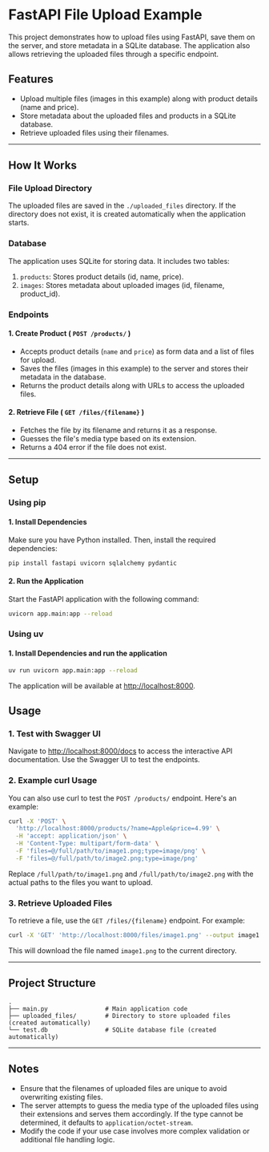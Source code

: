# FastAPI File Upload Example

This project demonstrates how to upload files using FastAPI, save them on the server, and store metadata in a SQLite database. The application also allows retrieving the uploaded files through a specific endpoint.

## Features

* Upload multiple files (images in this example) along with product details (name and price).
* Store metadata about the uploaded files and products in a SQLite database.
* Retrieve uploaded files using their filenames.

---

## How It Works

### File Upload Directory

The uploaded files are saved in the `./uploaded_files` directory. If the directory does not exist, it is created automatically when the application starts.

### Database

The application uses SQLite for storing data. It includes two tables:
1. `products`: Stores product details (id, name, price).
2. `images`: Stores metadata about uploaded images (id, filename, product_id).

### Endpoints

#### 1. Create Product ( `POST /products/` )

* Accepts product details (`name` and `price`) as form data and a list of files for upload.
* Saves the files (images in this example) to the server and stores their metadata in the database.
* Returns the product details along with URLs to access the uploaded files.

#### 2. Retrieve File ( `GET /files/{filename}` )

* Fetches the file by its filename and returns it as a response.
* Guesses the file's media type based on its extension.
* Returns a 404 error if the file does not exist.

---

## Setup

### Using pip

#### 1. Install Dependencies

Make sure you have Python installed. Then, install the required dependencies:

```bash
pip install fastapi uvicorn sqlalchemy pydantic
```

#### 2. Run the Application

Start the FastAPI application with the following command:

```bash
uvicorn app.main:app --reload
```

### Using uv

#### 1. Install Dependencies and run the application

```bash
uv run uvicorn app.main:app --reload
```

The application will be available at [http://localhost:8000](http://localhost:8000).

## Usage

### 1. Test with Swagger UI

Navigate to [http://localhost:8000/docs](http://localhost:8000/docs) to access the interactive API documentation. Use the Swagger UI to test the endpoints.

### 2. Example curl Usage

You can also use curl to test the `POST /products/` endpoint. Here's an example:

```bash
curl -X 'POST' \
  'http://localhost:8000/products/?name=Apple&price=4.99' \
  -H 'accept: application/json' \
  -H 'Content-Type: multipart/form-data' \
  -F 'files=@/full/path/to/image1.png;type=image/png' \
  -F 'files=@/full/path/to/image2.png;type=image/png'
```

Replace `/full/path/to/image1.png` and `/full/path/to/image2.png` with the actual paths to the files you want to upload.

### 3. Retrieve Uploaded Files

To retrieve a file, use the `GET /files/{filename}` endpoint. For example:

```bash
curl -X 'GET' 'http://localhost:8000/files/image1.png' --output image1.png
```

This will download the file named `image1.png` to the current directory.

---

## Project Structure

```
.
├── main.py                # Main application code
├── uploaded_files/        # Directory to store uploaded files (created automatically)
└── test.db                # SQLite database file (created automatically)
```

---

## Notes

* Ensure that the filenames of uploaded files are unique to avoid overwriting existing files.
* The server attempts to guess the media type of the uploaded files using their extensions and serves them accordingly. If the type cannot be determined, it defaults to `application/octet-stream`.
* Modify the code if your use case involves more complex validation or additional file handling logic.
